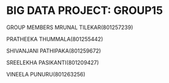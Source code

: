 # BIG DATA PROJECT: GROUP15

GROUP MEMBERS
MRUNAL TILEKAR(801257239)

PRATHEEKA THUMMALA(801255442)

SHIVANJANI PATHIPAKA(801259672)

SREELEKHA PASIKANTI(801209427)

VINEELA PUNURU(801263256)

